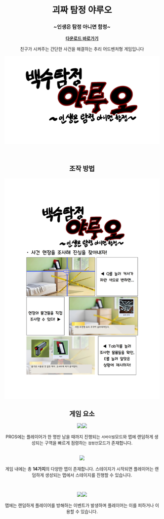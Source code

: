 <div align="center">

# 괴짜 탐정 야루오
### ~인생은 탐정 아니면 함정~

[**다운로드 바로가기**]([https://drive.google.com/file/d/1WJahNkOlYfkfCPFyd9jfuT0QUd1mSMPd/view?usp=sharing](https://drive.google.com/file/d/1enxRlQ1Z2qI_g0tplVDNytjug9NmIype/view?usp=sharing))

친구가 시켜주는 간단한 사건을 해결하는 추리 어드벤처형 게임입니다

![mainView](Assets/02.Sprites/Title.png)

</br>

## 조작 방법

<img src="ForReadMe/Control.jpg">



</br>

## 게임 요소

<img src="ReadmeResource/survive.png" width="375"/><img src="ReadmeResource/occupation.png" width="375"/>

PROS에는 플레이어가 한 명만 남을 때까지 진행되는 `서바이벌`모드와 맵에 랜덤하게 생성되는 구역을 빠르게 점령하는 `점령전`모드가 존재합니다.

</br>

<img src="ReadmeResource/map.png" width="500"/>

게임 내에는 총 **14가지**의 다양한 맵이 존재합니다. 스테이지가 시작되면 플레이어는 랜덤하게 생성되는 맵에서 스테이지를 진행할 수 있습니다.

</br>

<img src="ReadmeResource/train.gif" width="375"/><img src="ReadmeResource/wind.gif" width="375"/>

맵에는 랜덤하게 플레이어를 방해하는 이벤트가 발생하며 플레이어는 이를 피하거나 이용할 수 있습니다.

</div>
